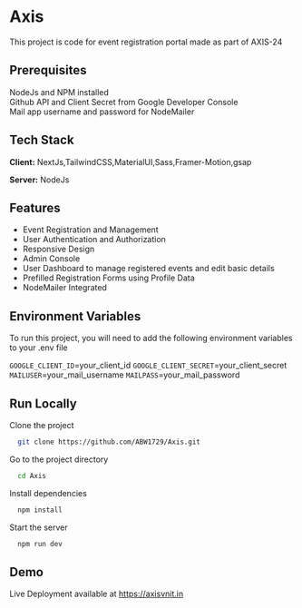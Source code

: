 
# Axis
This project is code for event registration portal made as part of AXIS-24

##  Prerequisites
 NodeJs and NPM installed  
 Github API and Client Secret from Google Developer Console  
 Mail app username and password for NodeMailer
 

 




## Tech Stack

**Client:** NextJs,TailwindCSS,MaterialUI,Sass,Framer-Motion,gsap

**Server:** NodeJs


## Features

- Event Registration and Management
- User Authentication and          Authorization 
- Responsive Design
- Admin Console
- User Dashboard to manage registered events and edit basic details
- Prefilled Registration Forms using Profile Data
- NodeMailer Integrated


## Environment Variables

To run this project, you will need to add the following environment variables to your .env file

`GOOGLE_CLIENT_ID`=your_client_id
`GOOGLE_CLIENT_SECRET`=your_client_secret
`MAILUSER`=your_mail_username
`MAILPASS`=your_mail_password  





## Run Locally

Clone the project

```bash
  git clone https://github.com/ABW1729/Axis.git
```

Go to the project directory

```bash
  cd Axis
```

Install dependencies

```bash
  npm install
```

Start the server

```bash
  npm run dev
```


## Demo
Live Deployment available at
https://axisvnit.in

